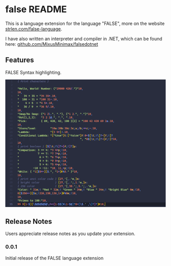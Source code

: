 # false README

This is a language extension for the language "FALSE", more on the website [strlen.com/false-language](https://strlen.com/false-language/).

I have also written an interpreter and compiler in .NET, which can be found here: [github.com/MixusMinimax/falsedotnet](https://github.com/MixusMinimax/falsedotnet)

## Features

FALSE Syntax highlighting.

![feature X](images/false_example.png)

## Release Notes

Users appreciate release notes as you update your extension.

### 0.0.1

Initial release of the FALSE language extension

